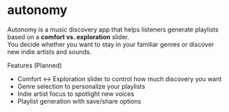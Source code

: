 # autonomy 


Autonomy is a music discovery app that helps listeners generate playlists based on a **comfort vs. exploration** slider.  
You decide whether you want to stay in your familiar genres or discover new indie artists and sounds. 

Features (Planned)
- Comfort ↔ Exploration slider to control how much discovery you want  
- Genre selection to personalize your playlists  
- Indie artist focus to spotlight new voices  
- Playlist generation with save/share options

  
